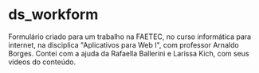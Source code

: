 # ds_workform

Formulário criado para um trabalho na FAETEC, no curso informática para internet, na disciplica "Aplicativos para Web I", com professor Arnaldo Borges.
Contei com a ajuda da Rafaella Ballerini e Larissa Kich, com seus vídeos do conteúdo.
